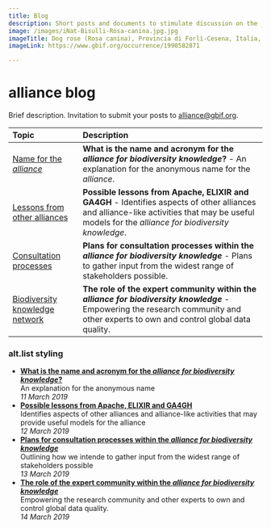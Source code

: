 ```yaml
---
title: Blog
description: Short posts and documents to stimulate discussion on the _alliance for biodiversity knowledge_
image: /images/iNat-Bisulli-Rosa-canina.jpg.jpg
imageTitle: Dog rose (Rosa canina), Provincia di Forlì-Cesena, Italia, 25 January 2019. Photo by Eddi Bisulli CC BY-NC 4.0 via iNaturalist research-grade observations.
imageLink: https://www.gbif.org/occurrence/1990582871

---
```

# alliance blog

Brief description. Invitation to submit your posts to [alliance@gbif.org](mailto:alliance@gbif.org).

| Topic | Description |
| :-------------------------- | :---- |
| [Name for the _alliance_](./alliance-name) | **What is the name and acronym for the _alliance for biodiversity knowledge_?** - An explanation for the anonymous name for the _alliance_. |
| [Lessons from other alliances](./possible-lessons) | **Possible lessons from Apache, ELIXIR and GA4GH** - Identifies aspects of other alliances and alliance-like activities that may be useful models for the _alliance for biodiversity knowledge_. |
| [Consultation processes](./consultation-processes) | **Plans for consultation processes within the _alliance for biodiversity knowledge_** - Plans to gather input from the widest range of stakeholders possible. |
| [Biodiversity knowledge network](./knowledge-network) | **The role of the expert community within the _alliance for biodiversity knowledge_** - Empowering the research community and other experts to own and control global data quality. |

### alt.list styling

+ [**What is the name and acronym for the _alliance for biodiversity knowledge_?**](./alliance-name)<br />An explanation for the anonymous name<br />_11 March 2019_
+ [**Possible lessons from Apache, ELIXIR and GA4GH**](./possible-lessons)<br />Identifies aspects of other alliances and alliance-like activities that may provide useful models for the alliance <br />_12 March 2019_
+ [**Plans for consultation processes within the _alliance for biodiversity knowledge_**](./consultation-processes)<br />Outlining how we intende to gather input from the widest range of stakeholders possible<br />_13 March 2019_
+ [**The role of the expert community within the _alliance for biodiversity knowledge_**](./knowledge-network)<br />Empowering the research community and other experts to own and control global data quality. <br />_14 March 2019_
